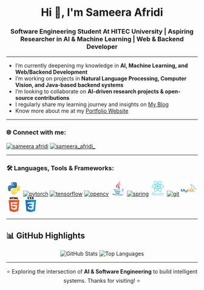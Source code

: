  <h1 align="center">Hi 👋, I'm Sameera Afridi</h1>
<h3 align="center">Software Engineering Student At HITEC University | Aspiring Researcher in AI & Machine Learning | Web & Backend Developer</h3>

---

-  I’m currently deepening my knowledge in  **AI, Machine Learning, and Web/Backend Development**
-  I’m working on projects in **Natural Language Processing, Computer Vision, and Java-based backend systems**
-  I’m looking to collaborate on **AI-driven research projects & open-source contributions**
-  I regularly share my learning journey and insights on [My Blog](https://sameeraafridi.github.io/sameera-dev-logs/)  
-  Know more about me at my [Portfolio Website](https://sameeraafridi.github.io/portfolio/)  

---

<h3 align="left">🌐 Connect with me:</h3>
<p align="left">
<a href="https://linkedin.com/in/sameera-afridi-823833378" target="blank"><img align="center" src="https://raw.githubusercontent.com/rahuldkjain/github-profile-readme-generator/master/src/images/icons/Social/linked-in-alt.svg" alt="sameera afridi" height="30" width="40" /></a>
<a href="https://instagram.com/sameera_afridi_" target="blank"><img align="center" src="https://raw.githubusercontent.com/rahuldkjain/github-profile-readme-generator/master/src/images/icons/Social/instagram.svg" alt="sameera_afridi_" height="30" width="40" /></a>
</p>

---

<h3 align="left">🛠️ Languages, Tools & Frameworks:</h3>
<p align="left">
<a href="https://www.python.org" target="_blank"><img src="https://raw.githubusercontent.com/devicons/devicon/master/icons/python/python-original.svg" alt="python" width="40" height="40"/></a>
<a href="https://pytorch.org/" target="_blank"><img src="https://www.vectorlogo.zone/logos/pytorch/pytorch-icon.svg" alt="pytorch" width="40" height="40"/></a>
<a href="https://www.tensorflow.org/" target="_blank"><img src="https://www.vectorlogo.zone/logos/tensorflow/tensorflow-icon.svg" alt="tensorflow" width="40" height="40"/></a>
<a href="https://opencv.org/" target="_blank"><img src="https://www.vectorlogo.zone/logos/opencv/opencv-icon.svg" alt="opencv" width="40" height="40"/></a>
<a href="https://www.java.com" target="_blank"><img src="https://raw.githubusercontent.com/devicons/devicon/master/icons/java/java-original.svg" alt="java" width="40" height="40"/></a>
<a href="https://spring.io/" target="_blank"><img src="https://www.vectorlogo.zone/logos/springio/springio-icon.svg" alt="spring" width="40" height="40"/></a>
<a href="https://reactjs.org/" target="_blank"><img src="https://raw.githubusercontent.com/devicons/devicon/master/icons/react/react-original-wordmark.svg" alt="react" width="40" height="40"/></a>
<a href="https://git-scm.com/" target="_blank"><img src="https://www.vectorlogo.zone/logos/git-scm/git-scm-icon.svg" alt="git" width="40" height="40"/></a>
<a href="https://www.mysql.com/" target="_blank"><img src="https://raw.githubusercontent.com/devicons/devicon/master/icons/mysql/mysql-original-wordmark.svg" alt="mysql" width="40" height="40"/></a>
<a href="https://www.w3.org/html/" target="_blank"><img src="https://raw.githubusercontent.com/devicons/devicon/master/icons/html5/html5-original-wordmark.svg" alt="html5" width="40" height="40"/></a>
<a href="https://www.w3schools.com/css/" target="_blank"><img src="https://raw.githubusercontent.com/devicons/devicon/master/icons/css3/css3-original-wordmark.svg" alt="css3" width="40" height="40"/></a>
</p>

---

## 📊 GitHub Highlights  

<p align="center">
  <img src="https://github-readme-stats.vercel.app/api?username=SameeraAfridi&show_icons=true&theme=radical" alt="GitHub Stats" height="180"/>

  <img src="https://github-readme-stats.vercel.app/api/top-langs/?username=SameeraAfridi&layout=compact&theme=radical" alt="Top Languages" height="180"/>
</p>

---

<p align="center">⭐ Exploring the intersection of <b>AI & Software Engineering</b> to build intelligent systems. Thanks for visiting! ⭐</p>
